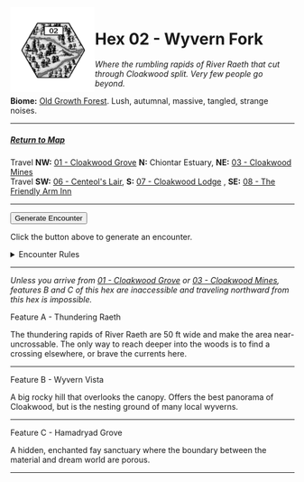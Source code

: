 <img align="left" width=150px src="/images/Hexes/hex02.png">
<h1>Hex 02 - Wyvern Fork</h1>

*Where the rumbling rapids of River Raeth that cut through Cloakwood split. Very few people go beyond.*

**Biome:** <u>Old Growth Forest</u>. Lush, autumnal, massive, tangled, strange noises.

---

##### [Return to Map](https://saltygoo.github.io/2024/12/31/BGHex/)
Travel **NW:** [01 - Cloakwood Grove](/pages/BaldurHex/01-CloakwoodGrove) **N:** Chiontar Estuary, **NE:** [03 - Cloakwood Mines](/pages/BaldurHex/03-CloakwoodMines/) <br>
Travel **SW:** [06 - Centeol's Lair](/pages/BaldurHex/06-CenteolsLair), **S:** [07 - Cloakwood Lodge](/pages/BaldurHex/07-CloakwoodLodge/) , **SE:** [08 - The Friendly Arm Inn](/pages/BaldurHex/08-FriendlyArmInn)

 ---
 
<button id="generateText" >Generate Encounter</button> <br>

<span class="grey" id="result" style="height: 75px;"> Click the button above to generate an encounter. </span>

<details markdown="1">
<summary>Encounter Rules</summary>
Generate an encounter the first time the party goes to one of this hex's features and every 12 hours. Encounters can happen on the way to the location or at the destination. If an encounter would happen while the party rests, good survival skills while setting up camp make the encounter happen after the full rest is completed. Search the [Baldur's Gate Wiki](https://baldursgate.fandom.com/wiki/Baldur%27s_Gate_Wiki) for informations on named NPC. Do not hesitate to replace any named NPC by one the players have already met from time to time! It makes for a better story.
</details>

 ---

*Unless you arrive from [01 - Cloakwood Grove](/pages/BaldurHex/01-CloakwoodGrove) or [03 - Cloakwood Mines](/pages/BaldurHex/03-CloakwoodMines/), features B and C of this hex are inaccessible and traveling northward from this hex is impossible.*

<span class="blacktitle"> Feature A - Thundering Raeth </span>

The thundering rapids of River Raeth are 50 ft wide and make the area near-uncrossable. The only way to reach deeper into the woods is to find a crossing elsewhere, or brave the currents here.

---

<span class="blacktitle"> Feature B - Wyvern Vista </span>

A big rocky hill that overlooks the canopy. Offers the best panorama of Cloakwood, but is the nesting ground of many local wyverns.

---

<span class="blacktitle"> Feature C - Hamadryad Grove </span>

A hidden, enchanted fay sanctuary where the boundary between the material and dream world are porous.

---

<script>
    const climate1 = "Old Growth";
    const climate2 = "Old Growth";
</script>
<script src="/scripts/BGencounter.js"></script>
